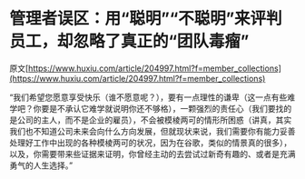 # 管理者误区：用“聪明”“不聪明”来评判员工，却忽略了真正的“团队毒瘤”
原文[https://www.huxiu.com/article/204997.html?f=member_collections](https://www.huxiu.com/article/204997.html?f=member_collections)




“我们希望您愿意享受快乐（谁不愿意呢？），要有一点理性的谦卑（这一点有些难学吧？你要是不承认它难学就说明你还不够格），一颗强烈的责任心（我们要找的是公司的主人，而不是企业的雇员），不会被模棱两可的情形所困惑（讲真，其实我们也不知道公司未来会向什么方向发展，但就现状来说，我们需要你有能力妥善处理好工作中出现的各种模棱两可的状况，因为在谷歌，类似的情景真的很多），以及，你需要带来些证据来证明，你曾经主动的去尝试过新奇有趣的、或者是充满勇气的人生选择。”